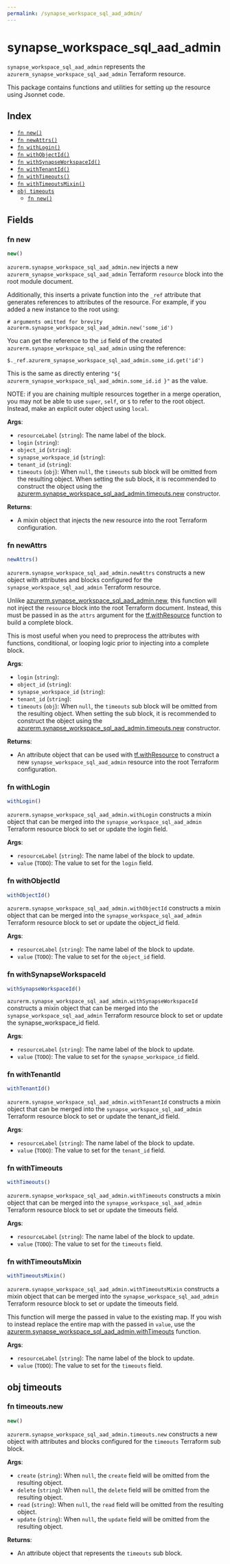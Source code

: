 ```yaml
---
permalink: /synapse_workspace_sql_aad_admin/
---
```


# synapse_workspace_sql_aad_admin

`synapse_workspace_sql_aad_admin` represents the `azurerm_synapse_workspace_sql_aad_admin` Terraform resource.



This package contains functions and utilities for setting up the resource using Jsonnet code.


## Index

* [`fn new()`](#fn-new)
* [`fn newAttrs()`](#fn-newattrs)
* [`fn withLogin()`](#fn-withlogin)
* [`fn withObjectId()`](#fn-withobjectid)
* [`fn withSynapseWorkspaceId()`](#fn-withsynapseworkspaceid)
* [`fn withTenantId()`](#fn-withtenantid)
* [`fn withTimeouts()`](#fn-withtimeouts)
* [`fn withTimeoutsMixin()`](#fn-withtimeoutsmixin)
* [`obj timeouts`](#obj-timeouts)
  * [`fn new()`](#fn-timeoutsnew)

## Fields

### fn new

```ts
new()
```


`azurerm.synapse_workspace_sql_aad_admin.new` injects a new `azurerm_synapse_workspace_sql_aad_admin` Terraform `resource`
block into the root module document.

Additionally, this inserts a private function into the `_ref` attribute that generates references to attributes of the
resource. For example, if you added a new instance to the root using:

    # arguments omitted for brevity
    azurerm.synapse_workspace_sql_aad_admin.new('some_id')

You can get the reference to the `id` field of the created `azurerm.synapse_workspace_sql_aad_admin` using the reference:

    $._ref.azurerm_synapse_workspace_sql_aad_admin.some_id.get('id')

This is the same as directly entering `"${ azurerm_synapse_workspace_sql_aad_admin.some_id.id }"` as the value.

NOTE: if you are chaining multiple resources together in a merge operation, you may not be able to use `super`, `self`,
or `$` to refer to the root object. Instead, make an explicit outer object using `local`.

**Args**:
  - `resourceLabel` (`string`): The name label of the block.
  - `login` (`string`): 
  - `object_id` (`string`): 
  - `synapse_workspace_id` (`string`): 
  - `tenant_id` (`string`): 
  - `timeouts` (`obj`):  When `null`, the `timeouts` sub block will be omitted from the resulting object. When setting the sub block, it is recommended to construct the object using the [azurerm.synapse_workspace_sql_aad_admin.timeouts.new](#fn-synapseworkspacesqlaadadmintimeoutsnew) constructor.

**Returns**:
- A mixin object that injects the new resource into the root Terraform configuration.


### fn newAttrs

```ts
newAttrs()
```


`azurerm.synapse_workspace_sql_aad_admin.newAttrs` constructs a new object with attributes and blocks configured for the `synapse_workspace_sql_aad_admin`
Terraform resource.

Unlike [azurerm.synapse_workspace_sql_aad_admin.new](#fn-synapseworkspacesqlaadadminnew), this function will not inject the `resource`
block into the root Terraform document. Instead, this must be passed in as the `attrs` argument for the
[tf.withResource](https://github.com/tf-libsonnet/core/tree/main/docs#fn-withresource) function to build a complete block.

This is most useful when you need to preprocess the attributes with functions, conditional, or looping logic prior to
injecting into a complete block.

**Args**:
  - `login` (`string`): 
  - `object_id` (`string`): 
  - `synapse_workspace_id` (`string`): 
  - `tenant_id` (`string`): 
  - `timeouts` (`obj`):  When `null`, the `timeouts` sub block will be omitted from the resulting object. When setting the sub block, it is recommended to construct the object using the [azurerm.synapse_workspace_sql_aad_admin.timeouts.new](#fn-synapseworkspacesqlaadadmintimeoutsnew) constructor.

**Returns**:
  - An attribute object that can be used with [tf.withResource](https://github.com/tf-libsonnet/core/tree/main/docs#fn-withresource) to construct a new `synapse_workspace_sql_aad_admin` resource into the root Terraform configuration.


### fn withLogin

```ts
withLogin()
```

`azurerm.synapse_workspace_sql_aad_admin.withLogin` constructs a mixin object that can be merged into the `synapse_workspace_sql_aad_admin`
Terraform resource block to set or update the login field.



**Args**:
  - `resourceLabel` (`string`): The name label of the block to update.
  - `value` (`TODO`): The value to set for the `login` field.


### fn withObjectId

```ts
withObjectId()
```

`azurerm.synapse_workspace_sql_aad_admin.withObjectId` constructs a mixin object that can be merged into the `synapse_workspace_sql_aad_admin`
Terraform resource block to set or update the object_id field.



**Args**:
  - `resourceLabel` (`string`): The name label of the block to update.
  - `value` (`TODO`): The value to set for the `object_id` field.


### fn withSynapseWorkspaceId

```ts
withSynapseWorkspaceId()
```

`azurerm.synapse_workspace_sql_aad_admin.withSynapseWorkspaceId` constructs a mixin object that can be merged into the `synapse_workspace_sql_aad_admin`
Terraform resource block to set or update the synapse_workspace_id field.



**Args**:
  - `resourceLabel` (`string`): The name label of the block to update.
  - `value` (`TODO`): The value to set for the `synapse_workspace_id` field.


### fn withTenantId

```ts
withTenantId()
```

`azurerm.synapse_workspace_sql_aad_admin.withTenantId` constructs a mixin object that can be merged into the `synapse_workspace_sql_aad_admin`
Terraform resource block to set or update the tenant_id field.



**Args**:
  - `resourceLabel` (`string`): The name label of the block to update.
  - `value` (`TODO`): The value to set for the `tenant_id` field.


### fn withTimeouts

```ts
withTimeouts()
```

`azurerm.synapse_workspace_sql_aad_admin.withTimeouts` constructs a mixin object that can be merged into the `synapse_workspace_sql_aad_admin`
Terraform resource block to set or update the timeouts field.



**Args**:
  - `resourceLabel` (`string`): The name label of the block to update.
  - `value` (`TODO`): The value to set for the `timeouts` field.


### fn withTimeoutsMixin

```ts
withTimeoutsMixin()
```

`azurerm.synapse_workspace_sql_aad_admin.withTimeoutsMixin` constructs a mixin object that can be merged into the `synapse_workspace_sql_aad_admin`
Terraform resource block to set or update the timeouts field.

This function will merge the passed in value to the existing map. If you wish
to instead replace the entire map with the passed in `value`, use the [azurerm.synapse_workspace_sql_aad_admin.withTimeouts](TODO)
function.


**Args**:
  - `resourceLabel` (`string`): The name label of the block to update.
  - `value` (`TODO`): The value to set for the `timeouts` field.


## obj timeouts



### fn timeouts.new

```ts
new()
```


`azurerm.synapse_workspace_sql_aad_admin.timeouts.new` constructs a new object with attributes and blocks configured for the `timeouts`
Terraform sub block.



**Args**:
  - `create` (`string`):  When `null`, the `create` field will be omitted from the resulting object.
  - `delete` (`string`):  When `null`, the `delete` field will be omitted from the resulting object.
  - `read` (`string`):  When `null`, the `read` field will be omitted from the resulting object.
  - `update` (`string`):  When `null`, the `update` field will be omitted from the resulting object.

**Returns**:
  - An attribute object that represents the `timeouts` sub block.
